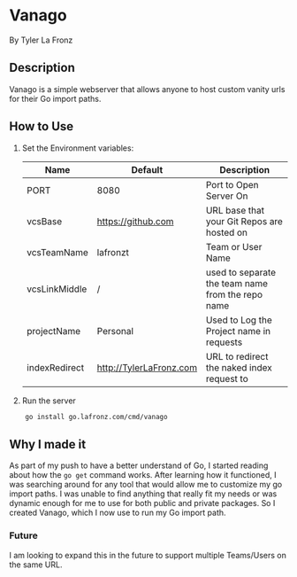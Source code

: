 # Vanago

By Tyler La Fronz

## Description

Vanago is a simple webserver that allows anyone to host custom vanity urls for their Go import paths.

## How to Use

1. Set the Environment variables:

    | Name | Default | Description |
    |------|---------|-------------|
    | PORT | 8080    | Port to Open Server On |
    | vcsBase | https://github.com | URL base that your Git Repos are hosted on |
    | vcsTeamName | lafronzt | Team or User Name |
    | vcsLinkMiddle | / | used to separate the team name from the repo name |
    | projectName | Personal | Used to Log the Project name in requests |
    | indexRedirect | http://TylerLaFronz.com | URL to redirect the naked index request to |

2. Run the server

```bash
    go install go.lafronz.com/cmd/vanago
```

## Why I made it

As part of my push to have a better understand of Go, I started reading about how the `go get` command works.
After learning how it functioned, I was searching around for any tool that would allow me to customize my go import paths.
I was unable to find anything that really fit my needs or was dynamic enough for me to use for both public and private packages.
So I created Vanago, which I now use to run my Go import path.

### Future

I am looking to expand this in the future to support multiple Teams/Users on the same URL.
